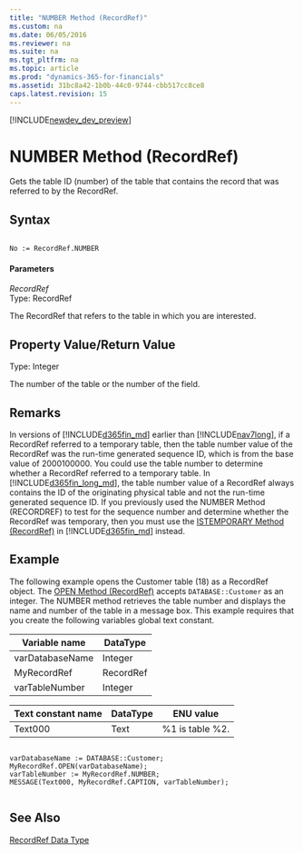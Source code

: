 ```yaml
---
title: "NUMBER Method (RecordRef)"
ms.custom: na
ms.date: 06/05/2016
ms.reviewer: na
ms.suite: na
ms.tgt_pltfrm: na
ms.topic: article
ms.prod: "dynamics-365-for-financials"
ms.assetid: 31bc8a42-1b0b-44c0-9744-cbb517cc8ce8
caps.latest.revision: 15
---
```


[!INCLUDE[newdev_dev_preview](../includes/newdev_dev_preview.md)]

# NUMBER Method (RecordRef)
Gets the table ID \(number\) of the table that contains the record that was referred to by the RecordRef.  
  
## Syntax  
  
```  
  
No := RecordRef.NUMBER  
```  
  
#### Parameters  
 *RecordRef*  
 Type: RecordRef  
  
 The RecordRef that refers to the table in which you are interested.  
  
## Property Value/Return Value  
 Type: Integer  
  
 The number of the table or the number of the field.  
  
## Remarks  
 In versions of [!INCLUDE[d365fin_md](../includes/d365fin_md.md)] earlier than [!INCLUDE[nav7long](../includes/nav7long_md.md)], if a RecordRef referred to a temporary table, then the table number value of the RecordRef was the run-time generated sequence ID, which is from the base value of 2000100000. You could use the table number to determine whether a RecordRef referred to a temporary table. In [!INCLUDE[d365fin_long_md](../includes/d365fin_long_md.md)], the table number value of a RecordRef always contains the ID of the originating physical table and not the run-time generated sequence ID. If you previously used the NUMBER Method \(RECORDREF\) to test for the sequence number and determine whether the RecordRef was temporary, then you must use the [ISTEMPORARY Method \(RecordRef\)](devenv-ISTEMPORARY-Method-RecordRef.md) in [!INCLUDE[d365fin_md](../includes/d365fin_md.md)] instead.  
  
## Example  
 The following example opens the Customer table \(18\) as a RecordRef object. The [OPEN Method \(RecordRef\)](devenv-OPEN-Method-RecordRef.md) accepts `DATABASE::Customer` as an integer. The NUMBER method retrieves the table number and displays the name and number of the table in a message box. This example requires that you create the following variables global text constant.  
  
|Variable name|DataType|  
|-------------------|--------------|  
|varDatabaseName|Integer|  
|MyRecordRef|RecordRef|  
|varTableNumber|Integer|  
  
|Text constant name|DataType|ENU value|  
|------------------------|--------------|---------------|  
|Text000|Text|%1 is table %2.|  
  
```  
  
varDatabaseName := DATABASE::Customer;  
MyRecordRef.OPEN(varDatabaseName);  
varTableNumber := MyRecordRef.NUMBER;  
MESSAGE(Text000, MyRecordRef.CAPTION, varTableNumber);  
  
```  
  
## See Also  
 [RecordRef Data Type](../datatypes/devenv-RecordRef-Data-Type.md)